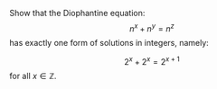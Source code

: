 Show that the Diophantine equation:
$$n^x + n^y = n^z$$
has exactly one form of solutions in integers, namely:

$$2^x + 2^x = 2^{x + 1}$$
for all $x \in \mathbb{Z}$.
